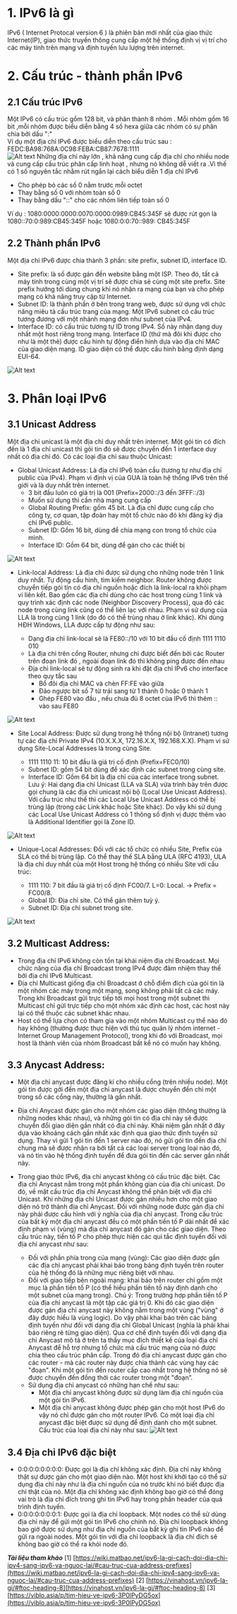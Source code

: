 # 1. IPv6 là gì 
IPv6 ( Internet Protocal version 6 ) là phiên bản mới nhất của giao thức Internet(IP), giao thức truyền thông cung cấp một hệ thống định vị vị trí cho các máy tính trên mạng và định tuyến lưu lượng trên internet. 

# 2. Cấu trúc - thành phần IPv6
## 2.1 Cấu trúc IPv6
Một IPv6 có cấu trúc gồm 128 bit, và phân thành 8 nhóm . Mỗi nhóm gồm 16 bit ,mỗi nhóm được biểu diễn bằng 4 số hexa giữa các nhóm có sự phân chia bởi dấu ":"  
Ví dụ một địa chỉ IPv6 được biểu diễn theo cấu trúc sau :  
FEDC:BA98:768A:0C98:FEBA:CB87:7678:1111  
 ![Alt text](../imgs/ipv6.jpg)
Những địa chỉ này lớn , khả năng cung cấp địa chỉ cho nhiều node và cung cấp cấu trúc phân cấp linh hoạt , nhưng nó không dễ viết ra .Vì thế có 1 số nguyên tắc nhằm rút ngắn lại cách biểu diễn 1 địa chỉ IPv6 
- Cho phép bỏ các số 0 nằm trước mỗi octet
- Thay bằng số 0 với nhóm toàn số 0
- Thay bằng dấu "::" cho các nhóm liên tiếp toàn số 0

Ví dụ : 1080:0000:0000:0070:0000:0989:CB45:345F sẽ được rút gọn là 
1080::70:0:989:CB45:345F hoặc 1080:0:0:70::989: CB45:345F

## 2.2 Thành phần IPv6
Một địa chỉ IPv6 được chia thành 3 phần: site prefix, subnet ID, interface ID.

- Site prefix: là số được gán đến website bằng một ISP. Theo đó, tất cả máy tính trong cùng một vị trí sẽ được chia sẻ cùng một site prefix. Site prefix hướng tới dùng chung khi nó nhận ra mạng của bạn và cho phép mạng có khả năng truy cập từ Internet.
- Subnet ID: là thành phần ở bên trong trang web, được sử dụng với chức năng miêu tả cấu trúc trang của mạng. Một IPv6 subnet có cấu trúc tương đương với một nhánh mạng đơn như subnet của IPv4.
- Interface ID: có cấu trúc tương tự ID trong IPv4. Số này nhận dạng duy nhất một host riêng trong mạng. Interface ID (thứ mà đôi khi được cho như là một thẻ) được cấu hình tự động điển hình dựa vào địa chỉ MAC của giao diện mạng. ID giao diện có thể được cấu hình bằng định dạng EUI-64.

![Alt text](../imgs/image.png)

# 3. Phân loại IPv6
## 3.1 Unicast Address
Một địa chỉ unicast là một địa chỉ duy nhất trên internet. Một gói tin có đích đến là 1 địa chỉ unicast thì gói tin đó sẽ được chuyển đến 1 interface duy nhất có địa chỉ đó. Có các loại địa chỉ sau thuộc Unicast:
- Global Unicast Address: Là địa chỉ IPv6 toàn cầu (tương tự như địa chỉ public của IPv4). Phạm vi định vị của GUA là toàn hệ thống IPv6 trên thế giới và là duy nhất trên internet.
    - 3 bit đầu luôn có giá trị là 001 (Prefix=2000::/3 đến 3FFF::/3)
    - Muốn sử dụng thì cần nhà mạng cung cấp 
    - Global Routing Prefix: gồm 45 bit. Là địa chỉ được cung cấp cho công ty, cơ quan, tập đoàn hay một tổ chức nào đó khi đăng ký địa chỉ IPv6 public.
    - Subnet ID: Gồm 16 bit, dùng để chia mạng con trong tổ chức của mình.
    - Interface ID: Gồm 64 bit, dùng để gán cho các thiết bị 

![Alt text](../imgs/global.png)

- Link-local Address: Là địa chỉ được sử dụng cho những node trên 1 link duy nhất. Tự động cấu hình, tìm kiếm neighbor. Router không được chuyển tiếp gói tín có địa chỉ nguồn hoặc đích là link-local ra khỏi phạm vi liên kết. Bao gồm các địa chỉ dùng cho các host trong cùng 1 link và quy trình xác định các node (Neighbor Discovery Process), qua đó các node trong cùng link cũng có thể liên lạc với nhau. Phạm vi sử dụng của LLA là trong cùng 1 link (do đó có thể trùng nhau ở link khác). Khi dùng HĐH Windows, LLA được cấp tự động như sau:

    - Dạng địa chỉ link-local sẽ là FE80::/10 với 10 bit đầu cố định 1111 1110 010
    - Là địa chỉ trên cổng Router, nhưng chi được biết đến bởi các Router trên đoạn link đó , ngoài đoạn link đó thì không ping được đến nhau
    - Địa chỉ link-local sẽ tự động sinh ra khi đặt địa chỉ IPv6 cho interface theo quy tắc sau 
      - Bổ đôi địa chỉ MAC và chèn FF:FE vào giữa 
      - Đảo ngược bit số 7 từ trái sang từ 1 thành 0 hoặc 0 thành 1 
      - Ghép FE80 vào đầu , nếu chưa đủ 8 octet của IPv6 thì thêm :: vào sau FE80

![Alt text](../imgs/linklocal.png)

- Site Local Address: Được sử dụng trong hệ thống nội bộ (Intranet) tương tự các địa chỉ Private IPv4 (10.X.X.X, 172.16.X.X, 192.168.X.X). Phạm vi sử dụng Site-Local Addresses là trong cùng Site.

    - 1111 1110 11: 10 bit đầu là giá trị cố định (Prefix=FEC0/10)
    - Subnet ID: gồm 54 bit dùng để xác định các subnet trong cùng site.
    - Interface ID: Gồm 64 bit là địa chỉ của các interface trong subnet. Lưu ý: Hai dạng địa chỉ Unicast (LLA và SLA) vừa trình bày trên được gọi chung là các địa chỉ unicast nội bộ (Local Use Unicast Address). Với cấu trúc như thế thì các Local Use Unicast Address có thể bị trùng lặp (trong các Link khác hoặc Site khác). Do vậy khi sử dụng các Local Use Unicast Address có 1 thông số định vị được thêm vào là Additional Identifier gọi là Zone ID.

![Alt text](../imgs/sitelocal.png)

- Unique-Local Addresses: Đối với các tổ chức có nhiều Site, Prefix của SLA có thể bị trùng lặp. Có thể thay thế SLA bằng ULA (RFC 4193), ULA là địa chỉ duy nhất của một Host trong hệ thống có nhiều Site với cấu trúc:

  - 1111 110: 7 bit đầu là giá trị cố định FC00/7. L=0: Local. → Prefix = FC00/8.
  - Global ID: Địa chỉ site. Có thể gán thêm tuỳ ý.
  - Subnet ID: Địa chỉ subnet trong site.

![Alt text](../imgs/unique.png)
## 3.2 Multicast Address: 
- Trong địa chỉ IPv6 không còn tồn tại khái niệm địa chỉ Broadcast. Mọi chức năng của địa chỉ Broadcast trong IPv4 được đảm nhiệm thay thế bởi địa chỉ IPv6 Multicast.
- Địa chỉ Multicast giống địa chỉ Broadcast ở chỗ điểm đích của gói tin là một nhóm các máy trong một mạng, song không phải tất cả các máy. Trong khi Broadcast gửi trực tiếp tới mọi host trong một subnet thì Multicast chỉ gửi trực tiếp cho một nhóm xác định các host, các host này lại có thể thuộc các subnet khác nhau.
- Host có thể lựa chọn có tham gia vào một nhóm Multicast cụ thể nào đó hay không (thường được thực hiện với thủ tục quản lý nhóm internet - Internet Group Management Protocol), trong khi đó với Broadcast, mọi host là thành viên của nhóm Broadcast bất kể nó có muốn hay không.

## 3.3 Anycast Address: 
- Một địa chỉ anycast được đăng kí cho nhiều cổng (trên nhiều node). Một gói tin được gởi đến một địa chỉ anycast là được chuyển đến chỉ một trong số các cổng này, thường là gần nhất.
- Địa chỉ Anycast được gán cho một nhóm các giao diện (thông thường là những nodes khác nhau), và những gói tin có địa chỉ này sẽ được chuyển đổi giao diện gần nhất có địa chỉ này. Khái niệm gần nhất ở đây dựa vào khoảng cách gần nhất xác định qua giao thức định tuyến sử dụng. Thay vì gửi 1 gói tin đến 1 server nào đó, nó gửi gói tin đến địa chỉ chung mà sẽ được nhận ra bởi tất cả các loại server trong loại nào đó, và nó tin vào hệ thống định tuyến để đưa gói tin đến các server gần nhất này.
- Trong giao thức IPv6, địa chỉ anycast không có cấu trúc đặc biệt. Các địa chỉ Anycast nằm trong một phần không gian của địa chỉ unicast. Do đó, về mặt cấu trúc địa chỉ Anycast không thể phân biệt với địa chỉ Unicast. Khi những địa chỉ Unicast được gán nhiều hơn cho một giao diện nó trở thành địa chỉ Anycast. Đối với những node được gán địa chỉ này phải được cấu hình với ý nghĩa của địa chỉ anycast. Trong cấu trúc của bất kỳ một địa chỉ anycast đều có một phần tiền tố P dài nhất để xác định phạm vi (vùng) mà địa chỉ anycast đó gán cho các giao diện. Theo cấu trúc này, tiền tố P cho phép thực hiện các qui tắc định tuyến đối với địa chỉ anycast như sau:

    - Đối với phần phía trong của mạng (vùng): Các giao diện được gần các địa chỉ anycast phải khai báo trong bảng định tuyến trên router của hệ thống đó là những mục riêng biệt với nhau.
    - Đối với giao tiếp bên ngoài mạng: khai báo trên router chỉ gồm một mục là phần tiền tố P (có thể hiểu phần tiền tố này định danh cho một subnet của mạng trong). Chú ý: Trong trường hợp phần tiền tố P của địa chỉ anycast là một tập các giá trị 0. Khi đó các giao diện được gán địa chỉ anycast này không nằm trong một vùng ("vùng" ở đây được hiểu là vùng logic). Do vậy phải khai báo trên các bảng định tuyến như đối với dạng địa chỉ Global Unicast (nghĩa là phải khai báo riêng rẽ từng giao diện). Qua cơ chế định tuyến đối với dạng địa chỉ Anycast mô tả ở trên ta thấy mục đích thiết kế của loại địa chỉ Anycast để hỗ trợ nhưng tổ chức mà cấu trúc mạng của nó được chia theo cấu trúc phân cấp. Trong đó địa chỉ anycast được gán cho các router - mà các router này được chia thành các vùng hay các "đoạn". Khi một gói tin đến router cấp cao nhất trong hệ thống nó sẽ được chuyển đến đồng thời các router trong một "đoạn”.
    - Sử dụng địa chỉ anycast có những hạn chế như sau:
      - Một địa chỉ anycast không được sử dụng làm địa chỉ nguồn của một gói tin IPv6.
      - Một địa chỉ anycast không được phép gán cho một host IPv6 do vậy nó chỉ được gán cho một router IPv6. Có một loại địa chỉ anycast đặc biệt được sử dụng để định danh cho một subnet. Cấu trúc của loại địa chỉ này như sau:
  ![Alt text](../imgs/83c43f58-75ec-4788-bc93-f4dfaf7bef11.png)



## 3.4 Địa chỉ IPv6 đặc biệt
- 0:0:0:0:0:0:0:0: Được gọi là địa chỉ không xác định. Địa chỉ này không thật sự được gán cho một giao diện nào. Một host khi khởi tạo có thể sử dụng địa chỉ này như là địa chỉ nguồn của nó trước khi nó biết được địa chỉ thật của nó. Một địa chỉ không xác định không bao giờ có thể đóng vai trò là địa chỉ đích trong ghi tin IPv6 hay trong phần header của quá trình định tuyến.
- 0:0:0:0:0:0:0:1: Được gọi là địa chỉ loopback. Một nodes có thể sử dùng địa chỉ này để gửi một gói tin IPv6 cho chính nó. Địa chỉ loopback không bao giờ được sử dụng như địa chỉ nguồn của bất kỳ ghi tin IPv6 nào để gửi ra ngoài nodes. Một gói tin với địa chỉ loopback là địa chỉ đích sẽ không bao giờ có thể ra khỏi node đó.       

***Tài liệu tham khảo***
  [1] [https://wiki.matbao.net/ipv6-la-gi-cach-doi-dia-chi-ipv4-sang-ipv6-va-nguoc-lai/#cau-truc-cua-address-prefixes](https://wiki.matbao.net/ipv6-la-gi-cach-doi-dia-chi-ipv4-sang-ipv6-va-nguoc-lai/#cau-truc-cua-address-prefixes)
  [2] [https://vinahost.vn/ipv6-la-gi/#ftoc-heading-8](https://vinahost.vn/ipv6-la-gi/#ftoc-heading-8)
  [3] [https://viblo.asia/p/tim-hieu-ve-ipv6-3P0lPyDG5ox](https://viblo.asia/p/tim-hieu-ve-ipv6-3P0lPyDG5ox)
